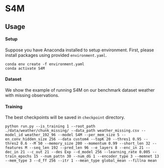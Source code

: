 # S4M

## Usage

#### Setup

Suppose you have Anaconda installed to setup environment. First, please install packages using provided `environment.yaml`.

```shell
conda env create -f environment.yaml
conda activate S4M
```

#### Dataset

We show the example of running S4M on our benchmark dataset weather with missing observations.

#### Training

The best checkpoints will be saved in `checkpoint` directory. 

```shell
python run.py --is_training 1 --root_path ./data/weather/chunk_missing/ --data_path weather_missing.csv --model_id weather_192_96 --model S4M --per_mem_size 5 --en_conv_hidden_size 256 --data custom4 --topK 20 --thres1 0.95 --thres2 0.6 --M 50 --memory_size 200 --momentum 0.99 --short_len 32 --features M --seq_len 192 --pred_len 96 --e_layers 8 --enc_in 21 --dec_in 21 --c_out 21 --des Exp --d_model 256 --learning_rate 0.005 --train_epochs 15 --num_pattn 30 --num_dG 1 --encoder_type 3 --memnet 13 --mem_type 3 --d_ff 256 --itr 1 --mean_type global_mean --fillna mean
```

